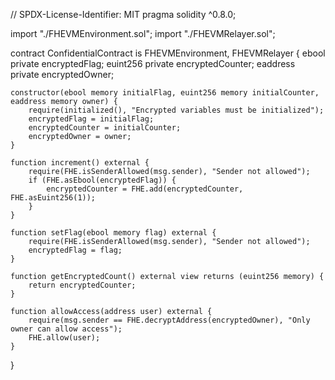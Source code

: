 // SPDX-License-Identifier: MIT
pragma solidity ^0.8.0;

import "./FHEVMEnvironment.sol";
import "./FHEVMRelayer.sol";

contract ConfidentialContract is FHEVMEnvironment, FHEVMRelayer {
    ebool private encryptedFlag;
    euint256 private encryptedCounter;
    eaddress private encryptedOwner;

    constructor(ebool memory initialFlag, euint256 memory initialCounter, eaddress memory owner) {
        require(initialized(), "Encrypted variables must be initialized");
        encryptedFlag = initialFlag;
        encryptedCounter = initialCounter;
        encryptedOwner = owner;
    }

    function increment() external {
        require(FHE.isSenderAllowed(msg.sender), "Sender not allowed");
        if (FHE.asEbool(encryptedFlag)) {
            encryptedCounter = FHE.add(encryptedCounter, FHE.asEuint256(1));
        }
    }

    function setFlag(ebool memory flag) external {
        require(FHE.isSenderAllowed(msg.sender), "Sender not allowed");
        encryptedFlag = flag;
    }

    function getEncryptedCount() external view returns (euint256 memory) {
        return encryptedCounter;
    }

    function allowAccess(address user) external {
        require(msg.sender == FHE.decryptAddress(encryptedOwner), "Only owner can allow access");
        FHE.allow(user);
    }
}
